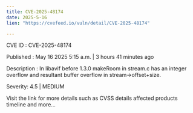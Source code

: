 ```yaml
---
title: CVE-2025-48174
date: 2025-5-16
lien: "https://cvefeed.io/vuln/detail/CVE-2025-48174"

---
```


CVE ID : CVE-2025-48174

Published :  May 16
2025
5:15 a.m. | 3 hours
41 minutes ago

Description : In libavif before 1.3.0
makeRoom in stream.c has an integer overflow and resultant buffer overflow in stream->offset+size.

Severity: 4.5 | MEDIUM

Visit the link for more details
such as CVSS details
affected products
timeline
and more...
